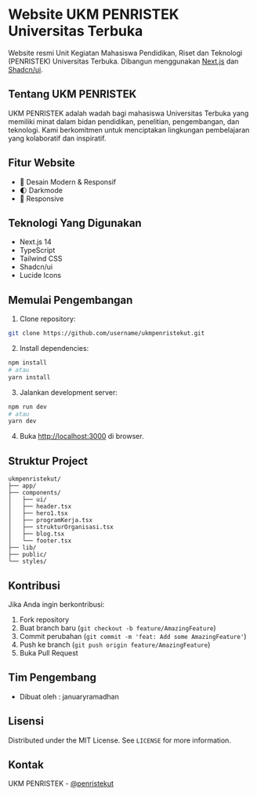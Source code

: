 # Website UKM PENRISTEK Universitas Terbuka

Website resmi Unit Kegiatan Mahasiswa Pendidikan, Riset dan Teknologi (PENRISTEK) Universitas Terbuka. Dibangun menggunakan [Next.js](https://nextjs.org) dan [Shadcn/ui](https://ui.shadcn.com/).

## Tentang UKM PENRISTEK

UKM PENRISTEK adalah wadah bagi mahasiswa Universitas Terbuka yang memiliki minat dalam bidan pendidikan, penelitian, pengembangan, dan  teknologi. Kami berkomitmen untuk menciptakan lingkungan pembelajaran yang kolaboratif dan inspiratif.

## Fitur Website

- 🎨 Desain Modern & Responsif
- 🌓 Darkmode
- 📱 Responsive

## Teknologi Yang Digunakan

- Next.js 14
- TypeScript
- Tailwind CSS
- Shadcn/ui
- Lucide Icons

## Memulai Pengembangan

1. Clone repository:
```bash
git clone https://github.com/username/ukmpenristekut.git
```

2. Install dependencies:
```bash
npm install
# atau
yarn install
```

3. Jalankan development server:
```bash
npm run dev
# atau
yarn dev
```

4. Buka [http://localhost:3000](http://localhost:3000) di browser.

## Struktur Project

```
ukmpenristekut/
├── app/
├── components/
│   ├── ui/
│   ├── header.tsx
│   ├── hero1.tsx
│   ├── programKerja.tsx
│   ├── strukturOrganisasi.tsx
│   ├── blog.tsx
│   └── footer.tsx
├── lib/
├── public/
└── styles/
```

## Kontribusi

Jika Anda ingin berkontribusi:

1. Fork repository
2. Buat branch baru (`git checkout -b feature/AmazingFeature`)
3. Commit perubahan (`git commit -m 'feat: Add some AmazingFeature'`)
4. Push ke branch (`git push origin feature/AmazingFeature`)
5. Buka Pull Request

## Tim Pengembang

- Dibuat oleh : januaryramadhan

## Lisensi

Distributed under the MIT License. See `LICENSE` for more information.

## Kontak

UKM PENRISTEK - [@penristekut](https://instagram.com/penristekut)
